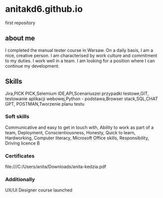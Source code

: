 # anitakd6.github.io
first repository
## about me
I completed the manual tester course in Warsaw. On a daily basis, I am a nice, creative person. I am characterised by work culture and commitment to my duties. I work well in a team. I am looking for a position where I can continue my development. 
## Skills
Jira,PICK PICK,Selemium IDE,API,Scenariuszei przypadki testowe,GIT, testowanie aplikacji webowej,Python - podstawa,Browser stack,SQL,CHAT GPT, POSTMAN,Tworzenie planu testu
### Soft skills
Communicative and easy to get in touch with, Ability to work as part of a team, Deployment, Conscientiousness, Honesty, Quick to learn, Hardworking, Computer literacy, Microsoft Office skills, Responsibility, Driving licence B
### Certificates
file:///C:/Users/anita/Downloads/anita-kedzia.pdf
### Additionally
UX/UI Designer course launched
